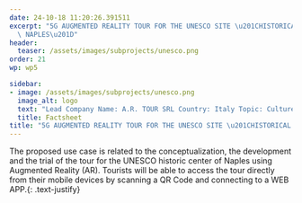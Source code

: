 ```yaml
---
date: 24-10-18 11:20:26.391511
excerpt: "5G AUGMENTED REALITY TOUR FOR THE UNESCO SITE \u201CHISTORICAL CENTER OF\
  \ NAPLES\u201D"
header:
  teaser: /assets/images/subprojects/unesco.png
order: 21
wp: wp5

sidebar:
- image: /assets/images/subprojects/unesco.png
  image_alt: logo
  text: "Lead Company Name: A.R. TOUR SRL Country: Italy Topic: Culture, Tourism & Entertainment"
  title: Factsheet
title: "5G AUGMENTED REALITY TOUR FOR THE UNESCO SITE \u201CHISTORICAL CENTER OF NAPLES\u201D"
---
```

The proposed use case is related to the conceptualization, the development and the trial of the tour for the UNESCO historic center of Naples using Augmented Reality (AR). Tourists will be able to access the tour directly from their mobile devices by scanning a QR Code and connecting to a WEB APP.{: .text-justify}

